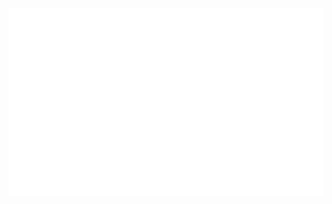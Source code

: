 <div align="center">
  <img src="header.svg" width="100%" height="300" alt="Chamara Abesinghe">
</div>
